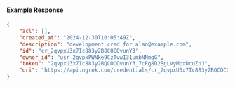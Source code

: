 <!-- Code generated for API Clients. DO NOT EDIT. -->

#### Example Response

```json
{
	"acl": [],
	"created_at": "2024-12-30T10:05:49Z",
	"description": "development cred for alan@example.com",
	"id": "cr_2qvpxU3x7Ic883y2BQCOCOvunY3",
	"owner_id": "usr_2qvpxPWNke9CzTvwI31umbNNmqG",
	"token": "2qvpxU3x7Ic883y2BQCOCOvunY3_7cRg8D2BgLVyMpxDcuZoJ",
	"uri": "https://api.ngrok.com/credentials/cr_2qvpxU3x7Ic883y2BQCOCOvunY3"
}
```
